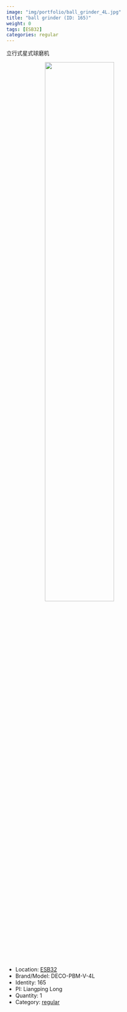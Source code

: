 ```yaml
---
image: "img/portfolio/ball_grinder_4L.jpg"
title: "ball grinder (ID: 165)"
weight: 0
tags: [ESB32]
categories: regular
---
```


立行式星式球磨机

<!--more-->

<img src="../../img/portfolio/ball_grinder_4L.jpg" width="60%" style="display: block; margin: auto;">

- Location: [ESB32](../../tags/esb32)
- Brand/Model: DECO-PBM-V-4L
- Identity: 165
- PI: Liangping Long
- Quantity: 1
- Category: [regular](../../categories/regular)






